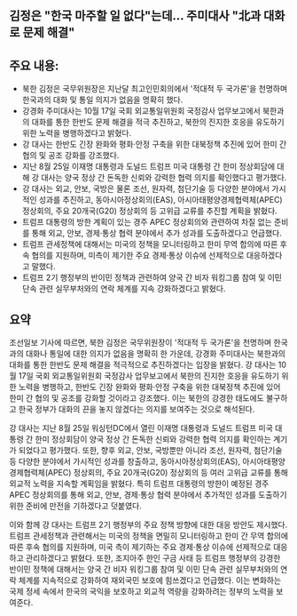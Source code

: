 ## 김정은 "한국 마주할 일 없다"는데... 주미대사 "北과 대화로 문제 해결"

## 주요 내용:
*   북한 김정은 국무위원장은 지난달 최고인민회의에서 '적대적 두 국가론'을 천명하며 한국과의 대화 및 통일 의지가 없음을 명확히 했다.
*   강경화 주미대사는 10월 17일 국회 외교통일위원회 국정감사 업무보고에서 북한과의 대화를 통한 한반도 문제 해결을 적극 추진하고, 북한의 진지한 호응을 유도하기 위한 노력을 병행하겠다고 밝혔다.
*   강 대사는 한반도 긴장 완화와 평화·안정 구축을 위한 대북정책 추진에 있어 한미 간 협의 및 공조 강화를 강조했다.
*   지난 8월 25일 이재명 대통령과 도널드 트럼프 미국 대통령 간 한미 정상회담에 대해 강 대사는 양국 정상 간 돈독한 신뢰와 강력한 협력 의지를 확인했다고 평가했다.
*   강 대사는 외교, 안보, 국방은 물론 조선, 원자력, 첨단기술 등 다양한 분야에서 가시적인 성과를 추진하고, 동아시아정상회의(EAS), 아시아태평양경제협력체(APEC) 정상회의, 주요 20개국(G20) 정상회의 등 고위급 교류를 추진할 계획을 밝혔다.
*   트럼프 대통령의 방한 계획이 있는 경주 APEC 정상회의와 관련하여 차질 없는 준비를 통해 외교, 안보, 경제·통상 협력 분야에서 추가 성과를 도출하겠다고 언급했다.
*   트럼프 관세정책에 대해서는 미국의 정책을 모니터링하고 한미 무역 합의에 따른 후속 협의를 지원하며, 미측이 제기한 주요 경제·통상 이슈에 선제적으로 대응하겠다고 말했다.
*   트럼프 2기 행정부의 반이민 정책과 관련하여 양국 간 비자 워킹그룹 참여 및 이민 단속 관련 실무부처와의 연락 체계를 지속 강화하겠다고 밝혔다.

## 요약

조선일보 기사에 따르면, 북한 김정은 국무위원장이 '적대적 두 국가론'을 천명하며 한국과의 대화나 통일에 대한 의지가 없음을 명확히 한 가운데, 강경화 주미대사는 북한과의 대화를 통한 한반도 문제 해결을 적극적으로 추진하겠다는 입장을 밝혔다. 강 대사는 10월 17일 국회 외교통일위원회 국정감사 업무보고에서 북한의 진지한 호응을 유도하기 위한 노력을 병행하고, 한반도 긴장 완화와 평화·안정 구축을 위한 대북정책 추진에 있어 한미 간 협의 및 공조를 강화할 것이라고 강조했다. 이는 북한의 강경한 태도에도 불구하고 한국 정부가 대화의 끈을 놓지 않겠다는 의지를 보여주는 것으로 해석된다.

강 대사는 지난 8월 25일 워싱턴DC에서 열린 이재명 대통령과 도널드 트럼프 미국 대통령 간 한미 정상회담이 양국 정상 간 돈독한 신뢰와 강력한 협력 의지를 확인하는 계기가 되었다고 평가했다. 또한, 향후 외교, 안보, 국방뿐만 아니라 조선, 원자력, 첨단기술 등 다양한 분야에서 가시적인 성과를 창출하고, 동아시아정상회의(EAS), 아시아태평양경제협력체(APEC) 정상회의, 주요 20개국(G20) 정상회의 등 여러 고위급 교류를 통해 외교적 노력을 지속할 계획임을 밝혔다. 특히 트럼프 대통령의 방한이 예정된 경주 APEC 정상회의를 통해 외교, 안보, 경제·통상 협력 분야에서 추가적인 성과를 도출하기 위한 준비에 만전을 기하겠다고 덧붙였다.

이와 함께 강 대사는 트럼프 2기 행정부의 주요 정책 방향에 대한 대응 방안도 제시했다. 트럼프 관세정책과 관련해서는 미국의 정책을 면밀히 모니터링하고 한미 간 무역 합의에 따른 후속 협의를 지원하며, 미국 측이 제기하는 주요 경제·통상 이슈에 선제적으로 대응하고 관리하겠다고 밝혔다. 또한, 조지아주 한인 구금 사태 등 트럼프 행정부의 강경한 반이민 정책에 대해서는 양국 간 비자 워킹그룹 참여 및 이민 단속 관련 실무부처와의 연락 체계를 지속적으로 강화하여 재외국민 보호에 힘쓰겠다고 언급했다. 이는 변화하는 국제 정세 속에서 한국의 국익을 보호하고 외교적 역량을 강화하려는 정부의 노력을 보여준다.